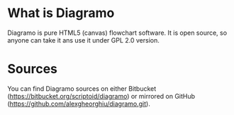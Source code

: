 What is Diagramo
================

Diagramo is  pure HTML5 (canvas) flowchart software. It is open source, so anyone can take it
ans use it under GPL 2.0 version.


Sources
=======
You can find Diagramo sources on either Bitbucket (https://bitbucket.org/scriptoid/diagramo) 
or mirrored on GitHub (https://github.com/alexgheorghiu/diagramo.git).


